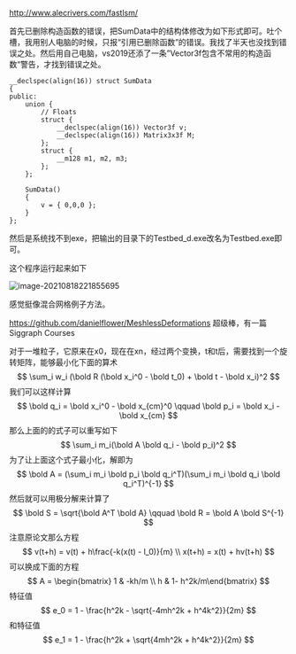 http://www.alecrivers.com/fastlsm/

首先已删除构造函数的错误，把SumData中的结构体修改为如下形式即可。吐个槽，我用别人电脑的时候，只报“引用已删除函数”的错误。我找了半天也没找到错误之处。然后用自己电脑，vs2019还添了一条”Vector3f包含不常用的构造函数“警告，才找到错误之处。

```
__declspec(align(16)) struct SumData
{
public:
	union {
		// Floats
		struct {
			__declspec(align(16)) Vector3f v;
			__declspec(align(16)) Matrix3x3f M;
		};
		struct {
			__m128 m1, m2, m3;
		};
	};

	SumData()
	{
		v = { 0,0,0 };
	}
};

```

然后是系统找不到exe，把输出的目录下的Testbed_d.exe改名为Testbed.exe即可。

这个程序运行起来如下

![image-20210818221855695](D:\图形学书籍\系列流体文章\gif\image-20210818221855695.png)

感觉挺像混合网格例子方法。

https://github.com/danielflower/MeshlessDeformations 超级棒，有一篇Siggraph Courses

对于一堆粒子，它原来在x0，现在在xn，经过两个变换，t和t后，需要找到一个旋转矩阵，能够最小化下面的算术
$$
\sum_i w_i (\bold R (\bold x_i^0 - \bold t_0) + \bold t - \bold x_i)^2
$$
我们可以这样计算
$$
\bold q_i = \bold x_i^0 - \bold x_{cm}^0 \qquad \bold p_i = \bold x_i - \bold x_{cm}
$$
那么上面的的式子可以重写如下
$$
\sum_i m_i(\bold A \bold q_i - \bold p_i)^2
$$
为了让上面这个式子最小化，解即为
$$
\bold A = (\sum_i m_i \bold p_i \bold q_i^T)(\sum_i m_i \bold q_i \bold q_i^T)^{-1}
$$
然后就可以用极分解来计算了
$$
\bold S = \sqrt{\bold A^T \bold A} \qquad \bold R = \bold A \bold S^{-1}
$$
注意原论文那么方程
$$
v(t+h) = v(t) + h\frac{-k(x(t) - l_0)}{m} \\
x(t+h) = x(t) + hv(t+h)
$$
可以换成下面的方程
$$
A = \begin{bmatrix} 1 & -kh/m \\ h & 1- h^2k/m\end{bmatrix}
$$
特征值
$$
e_0 = 1 - \frac{h^2k - \sqrt{-4mh^2k + h^4k^2}}{2m}
$$
和特征值
$$
e_1 = 1 - \frac{h^2k + \sqrt{4mh^2k + h^4k^2}}{2m}
$$
